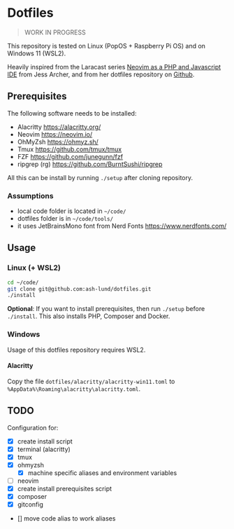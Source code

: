 # Dotfiles

> WORK IN PROGRESS

This repository is tested on Linux (PopOS + Raspberry Pi OS) and on Windows 11 (WSL2).

Heavily inspired from the Laracast series  [Neovim as a PHP and Javascript IDE](https://laracasts.com/series/neovim-as-a-php-ide) from Jess Archer, and from her dotfiles repository on [Github](https://github.com/jessarcher/dotfiles).

## Prerequisites

The following software needs to be installed:

- Alacritty <https://alacritty.org/>
- Neovim <https://neovim.io/>
- OhMyZsh <https://ohmyz.sh/>
- Tmux <https://github.com/tmux/tmux>
- FZF <https://github.com/junegunn/fzf>
- ripgrep (rg) <https://github.com/BurntSushi/ripgrep>

All this can be install by running `./setup` after cloning repository.

### Assumptions

- local code folder is located in `~/code/`
- dotfiles folder is in `~/code/tools/`
- it uses JetBrainsMono font from Nerd Fonts <https://www.nerdfonts.com/>

## Usage

### Linux (+ WSL2)

```sh
cd ~/code/
git clone git@github.com:ash-lund/dotfiles.git
./install
```

**Optional**: If you want to install prerequisites, then run `./setup` before `./install`. This also installs PHP, Composer and Docker.

### Windows

Usage of this dotfiles repository requires WSL2.

#### Alacritty

Copy the file `dotfiles/alacritty/alacritty-win11.toml` to `%AppData%\Roaming\alacritty\alacritty.toml`.

## TODO

Configuration for:

- [x] create install script
- [x] terminal (alacritty)
- [x] tmux
- [x] ohmyzsh
    - [x] machine specific aliases and environment variables
- [ ] neovim
- [x] create install prerequisites script
- [x] composer
- [x] gitconfig
- [] move code alias to work aliases
